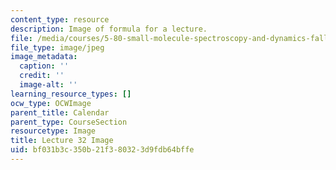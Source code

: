 ```yaml
---
content_type: resource
description: Image of formula for a lecture.
file: /media/courses/5-80-small-molecule-spectroscopy-and-dynamics-fall-2008/bf031b3c350b21f380323d9fdb64bffe_lec32image.jpg
file_type: image/jpeg
image_metadata:
  caption: ''
  credit: ''
  image-alt: ''
learning_resource_types: []
ocw_type: OCWImage
parent_title: Calendar
parent_type: CourseSection
resourcetype: Image
title: Lecture 32 Image
uid: bf031b3c-350b-21f3-8032-3d9fdb64bffe
---
```

